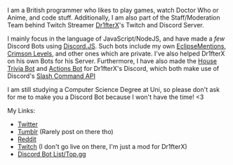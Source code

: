 I am a British programmer who likes to play games, watch Doctor Who or Anime, and code stuff.
Additionally, I am also part of the Staff/Moderation Team behind Twitch Streamer [Dr1fterX](https://www.twitch.tv/dr1fterx)'s Twitch and Discord Server.

I mainly focus in the language of JavaScript/NodeJS, and have made a *few* Discord Bots using [Discord.JS](https://github.com/discordjs/discord.js). Such bots include my own [EclipseMentions](https://github.com/TwilightZebby/EclipseMentionsBot), [Crimson Levels](https://top.gg/bot/657859837023092746), and other ones which are private. I've also helped Dr1fterX on his own Bots for his Server. Furthermore, I have also made the [House Trivia Bot](https://github.com/TwilightZebby/TriviaBot) and [Actions Bot](https://github.com/TwilightZebby/ActionsBot) for Dr1fterX's Discord, which both make use of Discord's [Slash Command API](https://discord.com/developers/docs/interactions/slash-commands)

I am still studying a Computer Science Degree at Uni, so please don't ask for me to make you a Discord Bot because I won't have the time! <3

My Links:

* [Twitter](https://twitter.com/twilightzebby)
* [Tumblr](https://twilightzebby.tumblr.com) (Rarely post on there tho)
* [Reddit](https://www.reddit.com/user/TwilightZebby)
* [Twitch](https://www.twitch.tv/twilightzebby) (I don't go live on there, I'm just a mod for Dr1fterX)
* [Discord Bot List/Top.gg](https://top.gg/user/156482326887530498)
